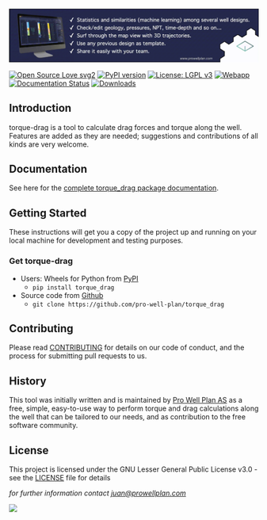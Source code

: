 [![Cover](https://github.com/pro-well-plan/opensource_apps/raw/master/resources/pwp-bgd.gif)](https://prowellplan.com)


[![Open Source Love svg2](https://badges.frapsoft.com/os/v2/open-source.svg?v=103)](https://github.com/pro-well-plan/torque_drag/blob/master/LICENSE.md)
[![PyPI version](https://badge.fury.io/py/torque-drag.svg)](https://badge.fury.io/py/torque-drag)
[![License: LGPL v3](https://img.shields.io/badge/License-LGPL_v3-blue.svg)](https://www.gnu.org/licenses/lgpl-3.0)
[![Webapp](https://img.shields.io/badge/WebApp-On-green.svg)](https://share.streamlit.io/jcamiloangarita/opensource_apps/app.py)
[![Documentation Status](https://readthedocs.org/projects/torque_drag/badge/?version=latest)](http://torque_drag.readthedocs.io/?badge=latest)
[![Downloads](https://pepy.tech/badge/torque-drag)](https://pepy.tech/project/torque-drag)

## Introduction
torque-drag is a tool to calculate drag forces and torque along the well. Features are added as they
are needed; suggestions and contributions of all kinds are very welcome.

## Documentation

See here for the [complete torque_drag package documentation](https://torque_drag.readthedocs.io/en/latest/).

## Getting Started

These instructions will get you a copy of the project up and running on your local machine for development and testing purposes.

### Get torque-drag

* Users: Wheels for Python from [PyPI](https://pypi.python.org/pypi/torque-drag/) 
    * `pip install torque_drag`
* Source code from [Github](https://github.com/pro-well-plan/torque_drag)
    * `git clone https://github.com/pro-well-plan/torque_drag`

    
## Contributing

Please read [CONTRIBUTING](CONTRIBUTING.md) for details on our code of conduct, and the process for submitting pull requests to us.

## History ##
This tool was initially written and is maintained by [Pro Well Plan
AS](http://www.prowellplan.com/) as a free, simple, easy-to-use way to perform
torque and drag calculations along the well that can be tailored to our needs, and as contribution to the
free software community.

## License

This project is licensed under the GNU Lesser General Public License v3.0 - see the [LICENSE](LICENSE.md) file for details


*for further information contact juan@prowellplan.com*

[![](https://user-images.githubusercontent.com/52009346/69100304-2eb3e800-0a5d-11ea-9a3a-8e502af2120b.png)](https://prowellplan.com)
